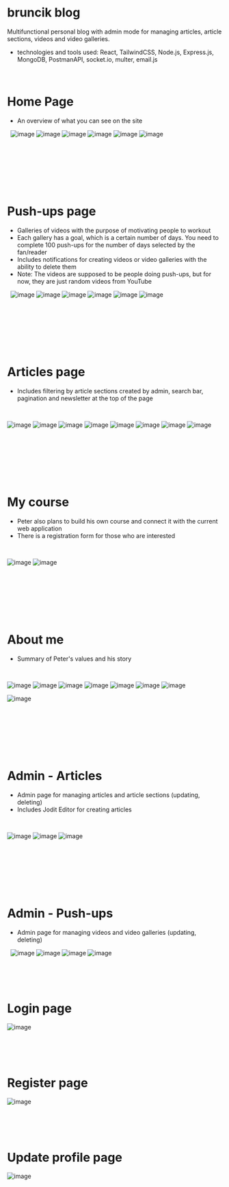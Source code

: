 # bruncik blog
Multifunctional personal blog with admin mode for managing articles, article sections, videos and video galleries.
* technologies and tools used: React, TailwindCSS, Node.js, Express.js, MongoDB, PostmanAPI, socket.io, multer, email.js
 <br><br><br>
 # Home Page
* An overview of what you can see on the site
  
&nbsp;
![image](https://github.com/ReneDurbak/bruncik_blog/assets/106143298/521a67d6-aa96-4f49-a205-6b0bca7f68b6)
![image](https://github.com/ReneDurbak/bruncik_blog/assets/106143298/c7f9b47b-532b-45ba-9ee6-5d23ba692c4d)
![image](https://github.com/ReneDurbak/bruncik_blog/assets/106143298/aff00b34-5d15-462d-b782-20e16bd512d4)
![image](https://github.com/ReneDurbak/bruncik_blog/assets/106143298/30e0b579-8c6b-4bf7-bcff-9d1f9e68d27f)
![image](https://github.com/ReneDurbak/bruncik_blog/assets/106143298/0cb088e3-11bf-4128-8d31-1338f3b54418)
![image](https://github.com/ReneDurbak/bruncik_blog/assets/106143298/66b59dda-834f-4e3f-8c6d-2b01a3da2b2a)

 
 <br><br><br><br><br><br>
# Push-ups page

* Galleries of videos with the purpose of motivating people to workout
* Each gallery has a goal, which is a certain number of days. You need to complete 100 push-ups for the number of days selected by the fan/reader
* Includes notifications for creating videos or video galleries with the ability to delete them
* Note: The videos are supposed to be people doing push-ups, but for now, they are just random videos from YouTube
  
&nbsp;
![image](https://github.com/ReneDurbak/bruncik_blog/assets/106143298/8a921f9b-a6cd-4e4a-802b-554d17bcb92c)
![image](https://github.com/ReneDurbak/bruncik_blog/assets/106143298/01d8d03f-027e-4e28-9725-5c785ea95c40)
![image](https://github.com/ReneDurbak/bruncik_blog/assets/106143298/776fb3ad-5cd4-44b6-833c-17406162aeeb)
![image](https://github.com/ReneDurbak/bruncik_blog/assets/106143298/31624a35-d089-47f6-a1c3-15f83924ddd4)
![image](https://github.com/ReneDurbak/bruncik_blog/assets/106143298/cd02f2cb-0d99-44ad-9fd6-74fc218bf1df)
![image](https://github.com/ReneDurbak/bruncik_blog/assets/106143298/45e3965a-13ea-4afa-aeab-2072b57984fe)



 
 <br><br><br><br><br><br>
# Articles page

* Includes filtering by article sections created by admin, search bar, pagination and newsletter at the top of the page
  
&nbsp;

![image](https://github.com/ReneDurbak/bruncik_blog/assets/106143298/724c9f8a-49b9-4e81-be36-b471fc253e4c)
![image](https://github.com/ReneDurbak/bruncik_blog/assets/106143298/5f153a67-84aa-4722-816d-8d8e919f5200)
![image](https://github.com/ReneDurbak/bruncik_blog/assets/106143298/6f31e671-ac49-4acf-9ca2-6e2ee7b50448)
![image](https://github.com/ReneDurbak/bruncik_blog/assets/106143298/569227d6-47e9-423e-ba70-a6bf5fdafd12)
![image](https://github.com/ReneDurbak/bruncik_blog/assets/106143298/af22460f-d766-47ac-a891-ca201bca6f28)
![image](https://github.com/ReneDurbak/bruncik_blog/assets/106143298/c37ee8a3-62b3-482c-b381-44e0f862645f)
![image](https://github.com/ReneDurbak/bruncik_blog/assets/106143298/fdc487e2-59ab-4aff-bb8e-462bdd8c029c)
![image](https://github.com/ReneDurbak/bruncik_blog/assets/106143298/b2547dfb-16cc-44f1-bc2d-b05a21566f9b)



 <br><br><br><br><br><br>
# My course

* Peter also plans to build his own course and connect it with the current web application
* There is a registration form for those who are interested
  
 &nbsp;
 
![image](https://github.com/ReneDurbak/bruncik_blog/assets/106143298/b3d42eeb-1fdf-4fa7-a7fc-de6f41ea2023)
![image](https://github.com/ReneDurbak/bruncik_blog/assets/106143298/cc9132d1-cb47-46ea-930e-793e522e61b6)




 <br><br><br><br><br><br> 
# About me
* Summary of Peter's values and his story

&nbsp;

![image](https://github.com/ReneDurbak/bruncik_blog/assets/106143298/0f43bf65-17ce-43cd-9672-266c6f18d808)
![image](https://github.com/ReneDurbak/bruncik_blog/assets/106143298/1a178329-518a-4e3d-9a37-a45e1172a166)
![image](https://github.com/ReneDurbak/bruncik_blog/assets/106143298/679a5a0d-3a22-4275-981b-70b91c51124e)
![image](https://github.com/ReneDurbak/bruncik_blog/assets/106143298/b4ccdea3-0e4d-43f1-9ef5-a9363d11b576)
![image](https://github.com/ReneDurbak/bruncik_blog/assets/106143298/82de4a0a-4283-4b31-b899-073cdb80ab36)
![image](https://github.com/ReneDurbak/bruncik_blog/assets/106143298/fe46196d-1587-4aaf-805d-3e705ecffc70)
![image](https://github.com/ReneDurbak/bruncik_blog/assets/106143298/f84427ee-51b1-484b-acec-bfb24946537e)

![image](https://github.com/ReneDurbak/bruncik_blog/assets/106143298/f7c8fb4e-7d34-45b3-b0d8-d9cf74397f2c)


 <br><br><br><br><br><br>
# Admin - Articles
* Admin page for managing articles and article sections (updating, deleting)
* Includes Jodit Editor for creating articles

&nbsp;

![image](https://github.com/ReneDurbak/bruncik_blog/assets/106143298/0da66dce-9843-446c-9577-dfec7780e91f)
![image](https://github.com/ReneDurbak/bruncik_blog/assets/106143298/c8457265-beae-49a0-a3e4-ed7f078ddfeb)
![image](https://github.com/ReneDurbak/bruncik_blog/assets/106143298/3278ed67-6473-4a7b-a39c-83426fba1f0f)





 <br><br><br><br><br><br>
# Admin - Push-ups
* Admin page for managing videos and video galleries (updating, deleting)

&nbsp;
![image](https://github.com/ReneDurbak/bruncik_blog/assets/106143298/4b7cb235-a106-4fc7-b195-b546a8aad942)
![image](https://github.com/ReneDurbak/bruncik_blog/assets/106143298/9ceb5a56-8a1e-415f-80f3-2d9a38d760f1)
![image](https://github.com/ReneDurbak/bruncik_blog/assets/106143298/47c2ae3c-8a63-47f0-94e2-0ed638464ffa)
![image](https://github.com/ReneDurbak/bruncik_blog/assets/106143298/0834f7cb-3288-4edf-bfa0-44f0c711595c)






 <br><br><br>
# Login page
![image](https://github.com/ReneDurbak/bruncik_blog/assets/106143298/ebddbc13-8cd0-413b-aa54-c0d3724e4902)

 <br><br><br>
# Register page
![image](https://github.com/ReneDurbak/bruncik_blog/assets/106143298/1dd4fd6c-9152-4f51-8134-a4c0a3e97362)

 <br><br><br>
# Update profile page
![image](https://github.com/ReneDurbak/bruncik_blog/assets/106143298/952ffcae-cd6b-4a25-8001-67162f1fe9ac)

